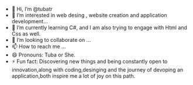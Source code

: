 - 👋 Hi, I’m @tubatr
- 👀 I’m interested in web desing , website creation and application development...
- 🌱 I’m currently learning C#, and I am also trying to engage with Html and Css as well.
- 💞️ I’m looking to collaborate on ...
- 📫 How to reach me ...
- 😄 Pronouns: Tuba or She.
- ⚡ Fun fact: Discovering new things and being constantly open to innovation,along with coding,desinging and the journey of devoping an application,both inspire me a lot of joy on this path.

<!---
tubatr/tubatr is a ✨ special ✨ repository because its `README.md` (this file) appears on your GitHub profile.
You can click the Preview link to take a look at your changes.
--->
